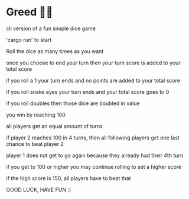 # Greed 🎲🎲 

cli version of a fun simple dice game



'cargo run' to start



Roll the dice as many times as you want

once you choose to end your turn then your turn score is added to your total score

if you roll a 1 your turn ends and no points are added to your total score

if you roll snake eyes your turn ends and your total score goes to 0

if you roll doubles then those dice are doubled in value

you win by reaching 100

all players get an equal amount of turns

if player 2 reaches 100 in 4 turns, then all following players get one last chance to beat player 2

player 1 does not get to go again because they already had their 4th turn

if you get to 100 or higher you may continue rolling to set a higher score

if the high score is 150, all players have to beat that

GOOD LUCK, HAVE FUN :)
